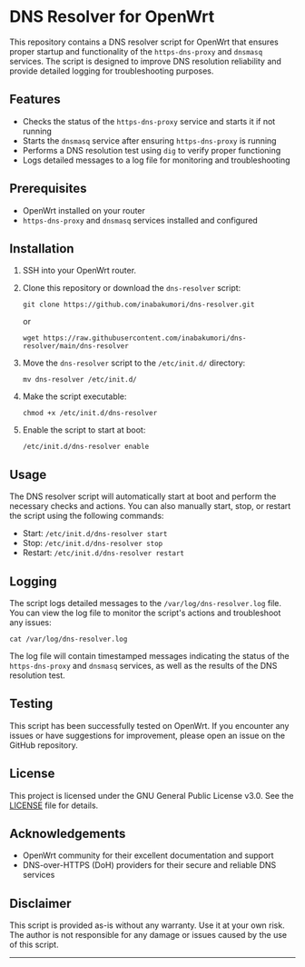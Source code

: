 # DNS Resolver for OpenWrt

This repository contains a DNS resolver script for OpenWrt that ensures proper startup and functionality of the `https-dns-proxy` and `dnsmasq` services. The script is designed to improve DNS resolution reliability and provide detailed logging for troubleshooting purposes.

## Features

- Checks the status of the `https-dns-proxy` service and starts it if not running
- Starts the `dnsmasq` service after ensuring `https-dns-proxy` is running
- Performs a DNS resolution test using `dig` to verify proper functioning
- Logs detailed messages to a log file for monitoring and troubleshooting

## Prerequisites

- OpenWrt installed on your router
- `https-dns-proxy` and `dnsmasq` services installed and configured

## Installation

1. SSH into your OpenWrt router.

2. Clone this repository or download the `dns-resolver` script:

   ```
   git clone https://github.com/inabakumori/dns-resolver.git
   ```

   or

   ```
   wget https://raw.githubusercontent.com/inabakumori/dns-resolver/main/dns-resolver
   ```

3. Move the `dns-resolver` script to the `/etc/init.d/` directory:

   ```
   mv dns-resolver /etc/init.d/
   ```

4. Make the script executable:

   ```
   chmod +x /etc/init.d/dns-resolver
   ```

5. Enable the script to start at boot:

   ```
   /etc/init.d/dns-resolver enable
   ```

## Usage

The DNS resolver script will automatically start at boot and perform the necessary checks and actions. You can also manually start, stop, or restart the script using the following commands:

- Start: `/etc/init.d/dns-resolver start`
- Stop: `/etc/init.d/dns-resolver stop`
- Restart: `/etc/init.d/dns-resolver restart`

## Logging

The script logs detailed messages to the `/var/log/dns-resolver.log` file. You can view the log file to monitor the script's actions and troubleshoot any issues:

```
cat /var/log/dns-resolver.log
```

The log file will contain timestamped messages indicating the status of the `https-dns-proxy` and `dnsmasq` services, as well as the results of the DNS resolution test.

## Testing

This script has been successfully tested on OpenWrt. If you encounter any issues or have suggestions for improvement, please open an issue on the GitHub repository.

## License

This project is licensed under the GNU General Public License v3.0. See the [LICENSE](LICENSE) file for details.

## Acknowledgements

- OpenWrt community for their excellent documentation and support
- DNS-over-HTTPS (DoH) providers for their secure and reliable DNS services

## Disclaimer

This script is provided as-is without any warranty. Use it at your own risk. The author is not responsible for any damage or issues caused by the use of this script.

---
